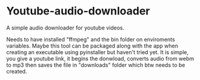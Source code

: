 # Youtube-audio-downloader
A simple audio downloader for youtube videos.

Needs to have installed "ffmpeg" and the bin folder on enviroments variables. Maybe this tool can be packaged along with the app when creating an executable using pyinstaller but haven't tried yet. It is simple, you give a youtube link, it begins the donwload, converts audio from  webm to mp3 then saves the file in "downloads" folder which btw needs to be created.
